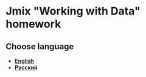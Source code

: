 # Jmix "Working with Data" homework
## Choose language
- [**English**](/README_en.md)
- [**Русский**](/README_ru.md)
